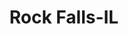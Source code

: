 ---
title: Rock Falls-IL
slug: rock-falls-il
f_state:
- cms/state/illinois.md
f_locations:
- cms/payday-loan/advance-america-2786.md
- cms/payday-loan/ez-money-of-illinois-inc-17368.md
- cms/payday-loan/royce-check-advance-26108.md
- cms/payday-loan/royce-financial-26111.md
- cms/payday-loan/title-cash-27796.md
updated-on: '2024-05-30T13:41:28.615Z'
created-on: '2024-05-30T13:41:28.615Z'
published-on: '2024-05-30T13:54:32.469Z'
f_city: Rock Falls
layout: '[city].html'
tags: city
---